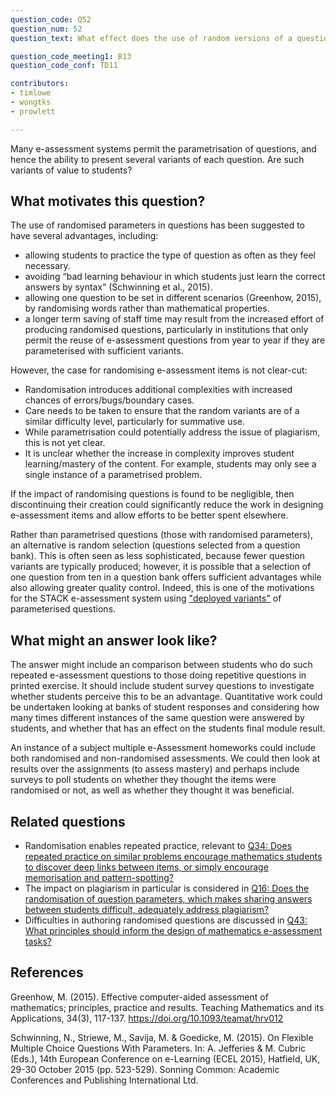 ```yaml
---
question_code: Q52 
question_num: 52 
question_text: What effect does the use of random versions of a question (e.g. using parameterised values) have on the outcomes of e-assessment? 

question_code_meeting1: B13
question_code_conf: TD11 

contributors: 
- timlowe
- wongtks
- prowlett

---
```


Many e-assessment systems permit the parametrisation of questions, and hence the ability to present several variants of each question. Are such variants of value to students?

## What motivates this question?

The use of randomised parameters in questions has been suggested to have several advantages, including:

- allowing students to practice the type of question as often as they feel necessary.
- avoiding “bad learning behaviour in which students just learn the correct answers by syntax” (Schwinning et al., 2015).
- allowing one question to be set in different scenarios (Greenhow, 2015), by randomising words rather than mathematical properties.
- a longer term saving of staff time may result from the increased effort of producing randomised questions, particularly in institutions that only permit the reuse of e-assessment questions from year to year if they are parameterised with sufficient variants.

However, the case for randomising e-assessment items is not clear-cut:

- Randomisation introduces additional complexities with increased chances of errors/bugs/boundary cases.
- Care needs to be taken to ensure that the random variants are of a similar difficulty level, particularly for summative use.
- While parametrisation could potentially address the issue of plagiarism, this is not yet clear.
- It is unclear whether the increase in complexity improves student learning/mastery of the content. For example, students may only see a single instance of a parametrised problem.

If the impact of randomising questions is found to be negligible, then discontinuing their creation could significantly reduce the work in designing e-assessment items and allow efforts to be better spent elsewhere. 

Rather than parametrised questions (those with randomised parameters), an alternative is random selection (questions selected from a question bank). This is often seen as less sophisticated, because fewer question variants are typically produced; however, it is possible that a selection of one question from ten in a question bank offers sufficient advantages while also allowing greater quality control. Indeed, this is one of the motivations for the STACK e-assessment system using ["deployed variants"](https://docs.stack-assessment.org/en/Authoring/Deploying/) of parameterised questions.


## What might an answer look like?

The answer might include an comparison between students who do such repeated e-assessment questions to those doing repetitive questions in printed exercise.
It should include student survey questions to investigate whether students perceive this to be an advantage. 
Quantitative work could be undertaken looking at banks of student responses and considering how many times different instances of the same question were answered by students, and whether that has an effect on the students final module result.

An instance of a subject multiple e-Assessment homeworks could include both randomised and non-randomised assessments. We could then look at results over the assignments (to assess mastery) and perhaps include surveys to poll students on whether they thought the items were randomised or not, as well as whether they thought it was beneficial.

## Related questions

* Randomisation enables repeated practice, relevant to [Q34: Does repeated practice on similar problems encourage mathematics students to discover deep links between items, or simply encourage memorisation and pattern-spotting?](Q34)
* The impact on plagiarism in particular is considered in [Q16: Does the randomisation of question parameters, which makes sharing answers between students difficult, adequately address plagiarism?](Q16)
* Difficulties in authoring randomised questions are discussed in [Q43: What principles should inform the design of mathematics e-assessment tasks?](Q43)

## References

Greenhow, M. (2015). Effective computer-aided assessment of mathematics; principles, practice and results. Teaching Mathematics and its Applications, 34(3), 117-137. https://doi.org/10.1093/teamat/hrv012

Schwinning, N., Striewe, M., Savija, M. & Goedicke, M. (2015). On Flexible Multiple Choice Questions With Parameters. In: A. Jefferies & M. Cubric (Eds.), 14th European Conference on e-Learning (ECEL 2015), Hatfield, UK, 29-30 October 2015 (pp. 523-529). Sonning Common: Academic Conferences and Publishing International Ltd.
